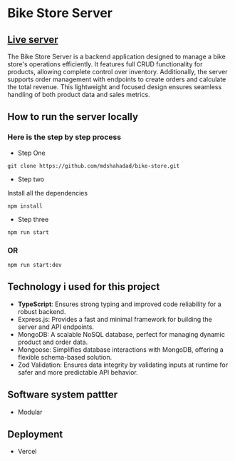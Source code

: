 # Bike Store Server
## [Live server](https://v2-bike-store.vercel.app/)

The Bike Store Server is a backend application designed to manage a bike store's operations efficiently. It features full CRUD functionality for products, allowing complete control over inventory. Additionally, the server supports order management with endpoints to create orders and calculate the total revenue. This lightweight and focused design ensures seamless handling of both product data and sales metrics.


## How to run the server locally

### Here is the step by step process

* Step One

```
git clone https://github.com/mdshahadad/bike-store.git
```

* Step two

Install all the dependencies
```
npm install
```

* Step three

```
npm run start
```
### OR

```
npm run start:dev
```


## Technology i used for this project

* **TypeScript**: Ensures strong typing and improved code reliability for a robust backend.
* Express.js: Provides a fast and minimal framework for building the server and API endpoints.
* MongoDB: A scalable NoSQL database, perfect for managing dynamic product and order data.
* Mongoose: Simplifies database interactions with MongoDB, offering a flexible schema-based solution.
* Zod Validation: Ensures data integrity by validating inputs at runtime for safer and more predictable API behavior.

## Software system pattter

* Modular

## Deployment

* Vercel
